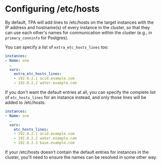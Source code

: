 # Configuring /etc/hosts

By default, TPA will add lines to /etc/hosts on the target instances
with the IP address and hostname(s) of every instance in the cluster, so
that they can use each other's names for communication within the
cluster (e.g., in `primary_conninfo` for Postgres).

You can specify a list of `extra_etc_hosts_lines` too:

```yaml
instances:
- Name: one
  …
  vars:
    extra_etc_hosts_lines:
    - 192.0.2.1 acid.example.com
    - 192.0.2.2 water.example.com
```

If you don't want the default entries at all, you can specify the
complete list of `etc_hosts_lines` for an instance instead, and only
those lines will be added to /etc/hosts:

```yaml
instances:
- Name: one
  …
  vars:
    etc_hosts_lines:
    - 192.0.2.1 acid.example.com
    - 192.0.2.2 water.example.com
    - 192.0.2.3 base.example.com
```

If your /etc/hosts doesn't contain the default entries for instances in
the cluster, you'll need to ensure the names can be resolved in some
other way.
